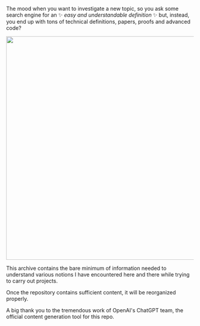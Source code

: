 The mood when you want to investigate a new topic, so you ask some search
engine for an ✨ *easy and understandable definition* ✨ but, instead, you end
up with tons of technical definitions, papers, proofs and advanced code?

<p align="center">
<img src='./media/just_answer.gif' width='600'/>
</p>

This archive contains the bare minimum of information needed to understand
various notions I have encountered here and there while trying to carry out
projects.

Once the repository contains sufficient content, it will be reorganized
properly.

A big thank you to the tremendous work of OpenAI's ChatGPT team, the official
content generation tool for this repo.